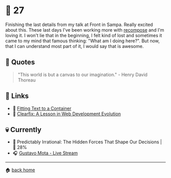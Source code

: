 # :pushpin: 27

Finishing the last details from my talk at Front in Sampa. Really excited about this. These last days I've been working more with [recompose](https://github.com/acdlite/recompose) and I'm loving it. I won't lie that in the beginning, I felt kind of lost and sometimes it came to my mind that famous thinking: "What am I doing here?". But now, that I can understand most part of it, I would say that is awesome. 

## :speech_balloon: Quotes

> "This world is but a canvas to our imagination." - Henry David Thoreau

## :link: Links

* :pencil: [Fitting Text to a Container](https://css-tricks.com/fitting-text-to-a-container/)
* :pencil: [Clearfix: A Lesson in Web Development Evolution](https://css-tricks.com/clearfix-a-lesson-in-web-development-evolution/)
 
## :skull: Currently

* :book: Predictably Irrational: The Hidden Forces That Shape Our Decisions | :running: 28%
* :headphones: [Gustavo Mota - Live Stream](https://www.youtube.com/watch?v=HO15_w3YGqE&t=578s)

---

:house: [back home](../../../..#home)

